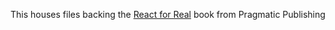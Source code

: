 This houses files backing the [React for Real](http://www.pragmaticprogrammer.com/titles/lfreact ) book from Pragmatic Publishing